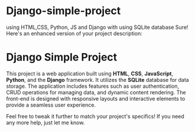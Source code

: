 # Django-simple-project
using HTML,CSS, Python, JS and Django with using SQLite database 
Sure! Here's an enhanced version of your project description:

# Django Simple Project

This project is a web application built using **HTML**, **CSS**, **JavaScript**, **Python**, and the **Django** framework. It utilizes the **SQLite** database for data storage. The application includes features such as user authentication, CRUD operations for managing data, and dynamic content rendering. The front-end is designed with responsive layouts and interactive elements to provide a seamless user experience.

Feel free to tweak it further to match your project's specifics! If you need any more help, just let me know.